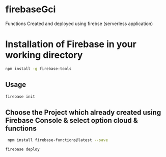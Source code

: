 # firebaseGci
Functions Created and deployed using firebse (serverless application)

# Installation of Firebase in your working directory
```sh
npm install -g firebase-tools

```
## Usage
```sh
firebase init
```

## Choose the Project which already created using Firebase Console & select option cloud & functions

```sh
 npm install firebase-functions@latest --save
 ```
 
 ```sh
 firebase deploy
 ```
